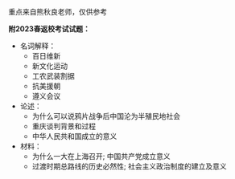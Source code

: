 重点来自熊秋良老师，仅供参考

**附2023春返校考试试题：**
- 名词解释：
  - 百日维新
  - 新文化运动
  - 工农武装割据
  - 抗美援朝
  - 遵义会议
- 论述：
  - 为什么可以说鸦片战争后中国沦为半殖民地社会
  - 重庆谈判背景和过程
  - 中华人民共和国成立的意义
- 材料：
  - 为什么一大在上海召开; 中国共产党成立意义
  - 过渡时期总路线的历史必然性; 社会主义政治制度的建立及意义
